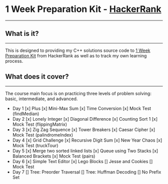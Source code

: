 # 1 Week Preparation Kit - [HackerRank](https://www.hackerrank.com/ "HackerRank")

------------

## What is it?

------------

This is designed to providing my C++ solutions source code to [1 Week Preparation Kit](https://www.hackerrank.com/interview/preparation-kits/one-week-preparation-kit/one-week-day-one/challenges "1 Week Preparation Kit") from HackerRank as well as to track my own learning process.

## What does it cover?

------------

The course main focus is on practicing three levels of problem solving: basic, intermediate, and advanced.

- Day 1
	[x] Plus
	[x] Mini-Max Sum
	[x] Time Conversion
	[x] Mock Test (findMedian)
- Day 2
	[x] Lonely Integer
	[x] Diagonal Difference
	[x] Counting Sort 1
	[x] Mock Test (flippingMatrix)
- Day 3
	[x] Zig Zag Sequence
	[x] Tower Breakers
	[x] Caesar Cipher
	[x] Mock Test (palindromeIndex)
- Day 4
	[x] Grid Challenge
	[x] Recursive Digit Sum
	[x] New Year Chaos
	[x] Mock Test (truckTour)
- Day 5
	[x] Merge two sorted linked lists
	[x] Queue using Two Stacks
	[x] Balanced Brackets
	[x] Mock Test (pairs)
- Day 6
	[x] Simple Text Editor
	[x] Lego Blocks
	[] Jesse and Cookies
	[] Mock Test
- Day 7
	[] Tree: Preorder Traversal
	[] Tree: Huffman Decoding
	[] No Prefix Set
